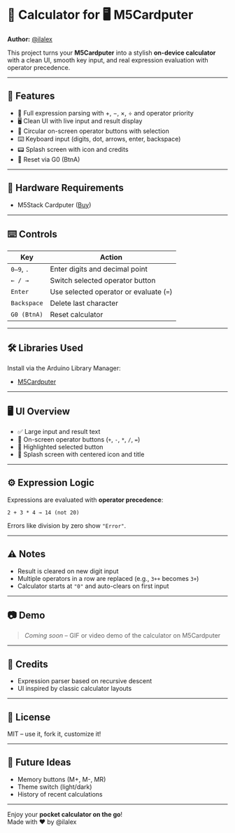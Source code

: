 # 🧮 Calculator for 🖥️ M5Cardputer

**Author:** [@ilalex](https://github.com/jean-louis1776)

This project turns your **M5Cardputer** into a stylish **on-device calculator** with a clean UI, smooth key input, and real expression evaluation with operator precedence.

---

## 🚀 Features

- 🔢 Full expression parsing with +, −, ×, ÷ and operator priority
- 🖥️ Clean UI with live input and result display
- 🎨 Circular on-screen operator buttons with selection
- ⌨️ Keyboard input (digits, dot, arrows, enter, backspace)
- 📟 Splash screen with icon and credits
- 🔁 Reset via G0 (BtnA)

---

## 🧰 Hardware Requirements

- M5Stack Cardputer ([Buy](https://shop.m5stack.com/products/m5stack-cardputer-with-m5stamps3-v1-1))

---

## ⌨️ Controls

| Key | Action |
|-----|--------|
| `0–9`, `.` | Enter digits and decimal point |
| `← / →` | Switch selected operator button |
| `Enter` | Use selected operator or evaluate (`=`) |
| `Backspace` | Delete last character |
| `G0 (BtnA)` | Reset calculator |

---

## 🛠️ Libraries Used

Install via the Arduino Library Manager:

- [M5Cardputer](https://github.com/m5stack/M5Cardputer)

---

## 🖥️ UI Overview

- ✅ Large input and result text
- 🔘 On-screen operator buttons (`+`, `-`, `*`, `/`, `=`)
- 🎨 Highlighted selected button
- 👋 Splash screen with centered icon and title

---

## ⚙️ Expression Logic

Expressions are evaluated with **operator precedence**:

```text
2 + 3 * 4 → 14 (not 20)
```

Errors like division by zero show `"Error"`.

---

## ⚠️ Notes

- Result is cleared on new digit input
- Multiple operators in a row are replaced (e.g., `3++` becomes `3+`)
- Calculator starts at `"0"` and auto-clears on first input

---

## 📷 Demo

> _Coming soon_ – GIF or video demo of the calculator on M5Cardputer

---

## 🙌 Credits

- Expression parser based on recursive descent
- UI inspired by classic calculator layouts

---

## 📜 License

MIT – use it, fork it, customize it!

---

## 🧠 Future Ideas

- Memory buttons (M+, M-, MR)
- Theme switch (light/dark)
- History of recent calculations

---

Enjoy your **pocket calculator on the go**!  
Made with ❤️ by @ilalex
